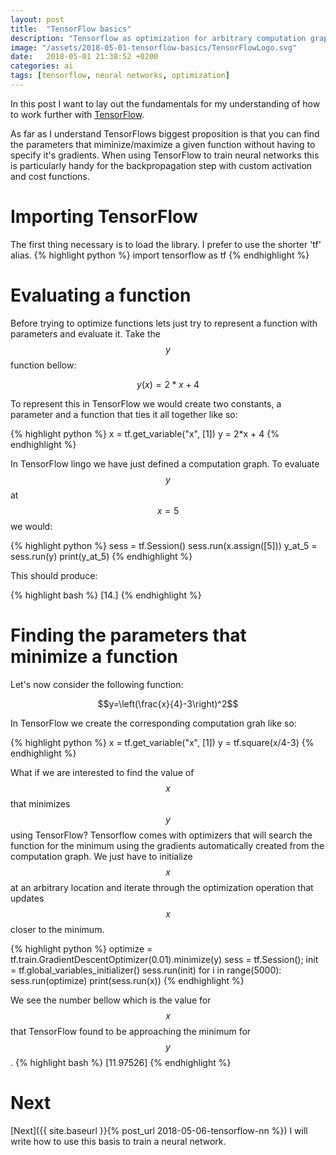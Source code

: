 ```yaml
---
layout: post
title:  "TensorFlow basics"
description: "Tensorflow as optimization for arbitrary computation graphs and its building blocks."
image: "/assets/2018-05-01-tensorflow-basics/TensorFlowLogo.svg"
date:   2018-05-01 21:38:52 +0200
categories: ai
tags: [tensorflow, neural networks, optimization]
---
```

In this post I want to lay out the fundamentals for my understanding of how to work further with [TensorFlow][tensorflow-url].

As far as I understand TensorFlows biggest proposition is that you can find the parameters that miminize/maximize a given function without having to specify it's gradients.
When using TensorFlow to train neural networks this is particularly handy for the backpropagation step with custom activation and cost functions.

# Importing TensorFlow

The first thing necessary is to load the library. I prefer to use the shorter 'tf' alias.
{% highlight python %}
import tensorflow as tf
{% endhighlight %}

# Evaluating a function

Before trying to optimize functions lets just try to represent a function with parameters and evaluate it.
Take the $$y$$ function bellow:

$$y(x) = 2*x + 4$$

To represent this in TensorFlow we would create two constants, a parameter and a function that ties it all together like so: 

{% highlight python %}
x = tf.get_variable("x", [1])
y = 2*x + 4
{% endhighlight %}

In TensorFlow lingo we have just defined a computation graph. To evaluate $$y$$ at $$x=5$$ we would:

{% highlight python %}
sess = tf.Session()
sess.run(x.assign([5]))
y_at_5 = sess.run(y)
print(y_at_5)
{% endhighlight %}

This should produce:

{% highlight bash %}
[14.]
{% endhighlight %}

# Finding the parameters that minimize a function

Let's now consider the following function:

$$y=\left(\frac{x}{4}-3\right)^2$$

In TensorFlow we create the corresponding computation grah like so:

{% highlight python %}
x = tf.get_variable("x", [1])
y = tf.square(x/4-3)
{% endhighlight %}

What if we are interested to find the value of $$x$$ that minimizes $$y$$ using TensorFlow?
Tensorflow comes with optimizers that will search the function for the minimum using the gradients automatically created from the computation graph.
We just have to initialize $$x$$ at an arbitrary location and iterate through the optimization operation that updates $$x$$ closer to the minimum.

{% highlight python %}
optimize = tf.train.GradientDescentOptimizer(0.01).minimize(y)
sess = tf.Session();
init = tf.global_variables_initializer()
sess.run(init)
for i in range(5000):
    sess.run(optimize)
print(sess.run(x))
{% endhighlight %}

We see the number bellow which is the value for $$x$$ that TensorFlow found to be approaching the minimum for $$y$$.
{% highlight bash %}
[11.97526]
{% endhighlight %}

# Next
[Next]({{ site.baseurl }}{% post_url 2018-05-06-tensorflow-nn %}) I will write how to use this basis to train a neural network.

[tensorflow-url]: https://www.tensorflow.org/

